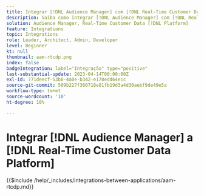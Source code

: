 ```yaml
---
title: Integrar [!DNL Audience Manager] com [!DNL Real-Time Customer Data Platform]
description: Saiba como integrar [!DNL Audience Manager] com [!DNL Real-Time Customer Data Platform].
solution: Audience Manager, Real-Time Customer Data [!DNL Platform]
feature: Integrations
topic: Integrations
role: Leader, Architect, Admin, Developer
level: Beginner
kt: null
thumbnail: aam-rtcdp.png
index: false
badgeIntegration: label="Integração" type="positive"
last-substantial-update: 2023-04-14T00:00:00Z
exl-id: 771deecf-53b0-4a0e-b342-e178edd64ecc
source-git-commit: 509b227f360718e81fb19d3a4d30aebf9de49e5a
workflow-type: tm+mt
source-wordcount: '10'
ht-degree: 10%

---
```


# Integrar [!DNL Audience Manager] a [!DNL Real-Time Customer Data Platform]

{{$include /help/_includes/integrations-between-applications/aam-rtcdp.md}}
